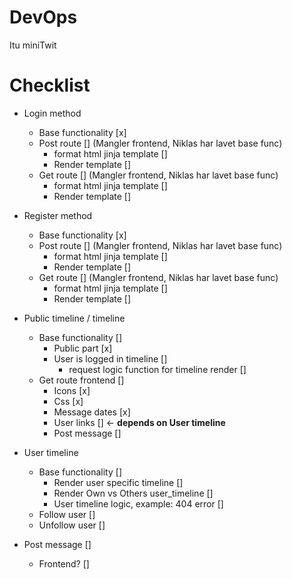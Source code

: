 # DevOps
Itu miniTwit





# Checklist 

-  Login method
    - Base functionality [x]
    - Post route [] (Mangler frontend, Niklas har lavet base func)
        - format html jinja template []
        - Render template []
    - Get route [] (Mangler frontend, Niklas har lavet base func)
        - format html jinja template []
        - Render template []

- Register method
    - Base functionality [x]
    - Post route [] (Mangler frontend, Niklas har lavet base func)
        - format html jinja template []
        - Render template []
    - Get route []  (Mangler frontend, Niklas har lavet base func)
        - format html jinja template []
        - Render template []


- Public timeline / timeline
    - Base functionality []
        - Public part [x]
        - User is logged in timeline []
            - request logic function for timeline render []
    - Get route frontend []
        - Icons [x]
        - Css [x]
        - Message dates [x]
        - User links [] <- **depends on User timeline** 
        - Post message []

- User timeline
    - Base functionality []
        - Render user specific timeline []
        - Render Own vs Others user_timeline []
        - User timeline logic, example: 404 error []
    - Follow user []
    - Unfollow user []

- Post message []
    - Frontend? []


